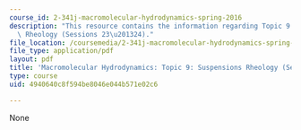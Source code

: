 ```yaml
---
course_id: 2-341j-macromolecular-hydrodynamics-spring-2016
description: "This resource contains the information regarding Topic 9: Suspensions\
  \ Rheology (Sessions 23\u201324)."
file_location: /coursemedia/2-341j-macromolecular-hydrodynamics-spring-2016/4940640c8f594be8046e044b571e02c6_MIT2_341JS16_Lec23-slides.pdf
file_type: application/pdf
layout: pdf
title: 'Macromolecular Hydrodynamics: Topic 9: Suspensions Rheology (Sessions 23-24)'
type: course
uid: 4940640c8f594be8046e044b571e02c6

---
```

None